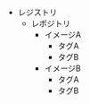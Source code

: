 - レジストリ
    - レポジトリ
        - イメージA
            - タグA
            - タグB　　
        - イメージB
            - タグA
            - タグB
